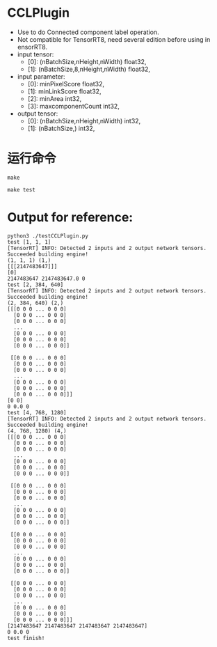 # CCLPlugin
+ Use to do Connected component label operation.
+ Not compatible for TensorRT8, need several edition before using in ensorRT8.
+ input tensor:
    - [0]: (nBatchSize,nHeight,nWidth)      float32,
    - [1]: (nBatchSize,8,nHeight,nWidth)    float32,
+ input parameter:
    - [0]: minPixelScore                    float32,
    - [1]: minLinkScore                     float32,
    - [2]: minArea                          int32,
    - [3]: maxcomponentCount                int32,
+ output tensor:
    - [0]: (nBatchSize,nHeight,nWidth)      int32,
    - [1]: (nBatchSize,)                    int32,

# 运行命令  
```shell
make

make test
```

# Output for reference:
```
python3 ./testCCLPlugin.py
test [1, 1, 1]
[TensorRT] INFO: Detected 2 inputs and 2 output network tensors.
Succeeded building engine!
(1, 1, 1) (1,)
[[[2147483647]]]
[0]
2147483647 2147483647.0 0
test [2, 384, 640]
[TensorRT] INFO: Detected 2 inputs and 2 output network tensors.
Succeeded building engine!
(2, 384, 640) (2,)
[[[0 0 0 ... 0 0 0]
  [0 0 0 ... 0 0 0]
  [0 0 0 ... 0 0 0]
  ...
  [0 0 0 ... 0 0 0]
  [0 0 0 ... 0 0 0]
  [0 0 0 ... 0 0 0]]

 [[0 0 0 ... 0 0 0]
  [0 0 0 ... 0 0 0]
  [0 0 0 ... 0 0 0]
  ...
  [0 0 0 ... 0 0 0]
  [0 0 0 ... 0 0 0]
  [0 0 0 ... 0 0 0]]]
[0 0]
0 0.0 0
test [4, 768, 1280]
[TensorRT] INFO: Detected 2 inputs and 2 output network tensors.
Succeeded building engine!
(4, 768, 1280) (4,)
[[[0 0 0 ... 0 0 0]
  [0 0 0 ... 0 0 0]
  [0 0 0 ... 0 0 0]
  ...
  [0 0 0 ... 0 0 0]
  [0 0 0 ... 0 0 0]
  [0 0 0 ... 0 0 0]]

 [[0 0 0 ... 0 0 0]
  [0 0 0 ... 0 0 0]
  [0 0 0 ... 0 0 0]
  ...
  [0 0 0 ... 0 0 0]
  [0 0 0 ... 0 0 0]
  [0 0 0 ... 0 0 0]]

 [[0 0 0 ... 0 0 0]
  [0 0 0 ... 0 0 0]
  [0 0 0 ... 0 0 0]
  ...
  [0 0 0 ... 0 0 0]
  [0 0 0 ... 0 0 0]
  [0 0 0 ... 0 0 0]]

 [[0 0 0 ... 0 0 0]
  [0 0 0 ... 0 0 0]
  [0 0 0 ... 0 0 0]
  ...
  [0 0 0 ... 0 0 0]
  [0 0 0 ... 0 0 0]
  [0 0 0 ... 0 0 0]]]
[2147483647 2147483647 2147483647 2147483647]
0 0.0 0
test finish!
```
